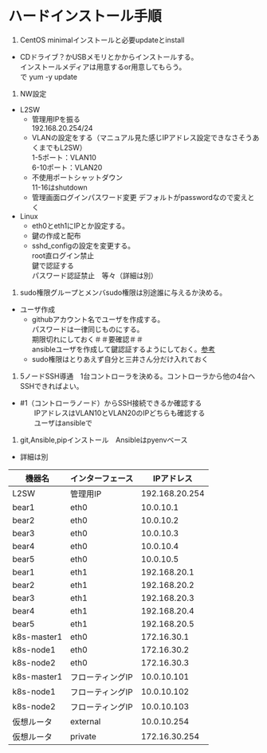 # ハードインストール手順
1. CentOS minimalインストールと必要updateとinstall
  - CDドライブ？かUSBメモリとかからインストールする。  
  インストールメディアは用意するor用意してもらう。  
  で yum -y update  

1. NW設定
  - L2SW
    - 管理用IPを振る  
    192.168.20.254/24
    - VLANの設定をする（マニュアル見た感じIPアドレス設定できなさそうあくまでもL2SW）  
    1-5ポート：VLAN10  
    6-10ポート：VLAN20  
    - 不使用ポートシャットダウン  
    11-16はshutdown
    - 管理画面ログインパスワード変更
    デフォルトがpasswordなので変えとく  
- Linux
    - eth0とeth1にIPとか設定する。
    - 鍵の作成と配布
    - sshd_configの設定を変更する。  
    root直ログイン禁止  
    鍵で認証する  
    パスワード認証禁止　等々（詳細は別）  

1. sudo権限グループとメンバsudo権限は別途誰に与えるか決める。
  - ユーザ作成
    - githubアカウント名でユーザを作成する。  
      パスワードは一律同じものにする。  
      期限切れにしておく＃＃要確認＃＃  
      ansibleユーザを作成して鍵認証するようにしておく。[参考](https://qiita.com/komitomo/items/e78855fa1ccee1737ac7)
    - sudo権限はとりあえず自分と三井さん分だけ入れておく

1. 5ノードSSH導通　1台コントローラを決める。コントローラから他の4台へSSHできればよい。
  - #1（コントローラノード）からSSH接続できるか確認する  
　　IPアドレスはVLAN10とVLAN20のIPどちらも確認する  
　　ユーザはansibleで  

1. git,Ansible,pipインストール　Ansibleはpyenvベース
  - 詳細は別



| 機器名      | インターフェース | IPアドレス      |
|-------------|------------------|-----------------|
| L2SW        | 管理用IP         | 192.168.20.254 |
| bear1       | eth0             | 10.0.10.1       |
| bear2       | eth0             | 10.0.10.2       |
| bear3       | eth0             | 10.0.10.3       |
| bear4       | eth0             | 10.0.10.4       |
| bear5       | eth0             | 10.0.10.5       |
| bear1       | eth1             | 192.168.20.1    |
| bear2       | eth1             | 192.168.20.2    |
| bear3       | eth1             | 192.168.20.3    |
| bear4       | eth1             | 192.168.20.4    |
| bear5       | eth1             | 192.168.20.5    |
| k8s-master1 | eth0             | 172.16.30.1     |
| k8s-node1   | eth0             | 172.16.30.2     |
| k8s-node2   | eth0             | 172.16.30.3     |
| k8s-master1 | フローティングIP | 10.0.10.101     |
| k8s-node1   | フローティングIP | 10.0.10.102     |
| k8s-node2   | フローティングIP | 10.0.10.103     |
| 仮想ルータ  | external         | 10.0.10.254     |
| 仮想ルータ  | private          | 172.16.30.254   |
